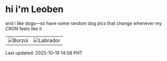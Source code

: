 # hi i'm Leoben

and i like dogs—so have some random dog pics that change whenever my CRON feels like it

|  |  |
|--------|----------|
| ![Borzoi](https://random-dog-vercel.vercel.app/api/random-borzoi?v=1760857128) | ![Labrador](https://random-dog-vercel.vercel.app/api/random-labrador?v=1760857128) |

Last updated: 2025-10-19 14:58 PHT
